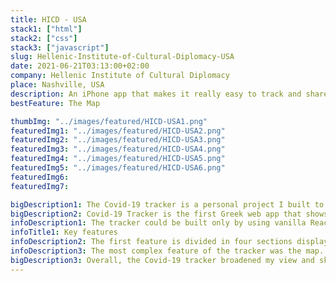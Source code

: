 ```yaml
---
title: HICD - USA
stack1: ["html"]
stack2: ["css"]
stack3: ["javascript"]
slug: Hellenic-Institute-of-Cultural-Diplomacy-USA
date: 2021-06-21T03:13:00+02:00
company: Hellenic Institute of Cultural Diplomacy
place: Nashville, USA
description: An iPhone app that makes it really easy to track and share movies.
bestFeature: The Map

thumbImg: "../images/featured/HICD-USA1.png"
featuredImg1: "../images/featured/HICD-USA2.png"
featuredImg2: "../images/featured/HICD-USA3.png"
featuredImg3: "../images/featured/HICD-USA4.png"
featuredImg4: "../images/featured/HICD-USA5.png"
featuredImg5: "../images/featured/HICD-USA6.png"
featuredImg6:
featuredImg7:

bigDescription1: The Covid-19 tracker is a personal project I built to track cases in real time using the Covid-19 Greece response API. I took the decision to create the tracker because of the current situation. At the same time, I thought it would be a great exercise of my API implementation skills. The project took around two weeks to be completed.
bigDescription2: Covid-19 Tracker is the first Greek web app that shows statistics of Covid. There are plenty of websites that show worldwide data, but I decided to narrow down the data and create one specifically targeting regions of Greece.
infoDescription1: The tracker could be built only by using vanilla React, but I decided to code it with Gatsby, because it's super fast and a great exercise as well. As for the styling of it, Tailwind was my first option, but during the first build I noticed that some features would include extra styling, so eventually I picked SASS for its simplicity.
infoTitle1: Key features
infoDescription2: The first feature is divided in four sections displaying the overall cases, while under every block I display the daily stats. Following up with the cases per region where I filtered the query to display as first the region with most cases. Also, I included a graph where the visitor can see the case rates visually.
infoDescription3: The most complex feature of the tracker was the map. The circles drawn on the map are based on a mathematical equation relative to the number of cases and the range and circumference of the circle. The circle coordinates had to be connected with the API and placed on the map accordingly.
bigDescription3: Overall, the Covid-19 tracker broadened my view and skills dealing with APIs and helped me understand better when to use certain frameworks. Gave me ideas and inspiration to challenge my coding skills more.
---
```

